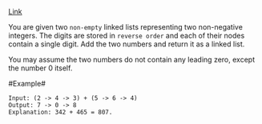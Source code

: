 [Link](https://leetcode.com/problems/add-two-numbers/description/)

You are given two `non-empty` linked lists representing two non-negative integers. The digits are stored in `reverse order` and each of their nodes contain a single digit. Add the two numbers and return it as a linked list.

You may assume the two numbers do not contain any leading zero, except the number 0 itself.

#Example#

```
Input: (2 -> 4 -> 3) + (5 -> 6 -> 4)
Output: 7 -> 0 -> 8
Explanation: 342 + 465 = 807.
```